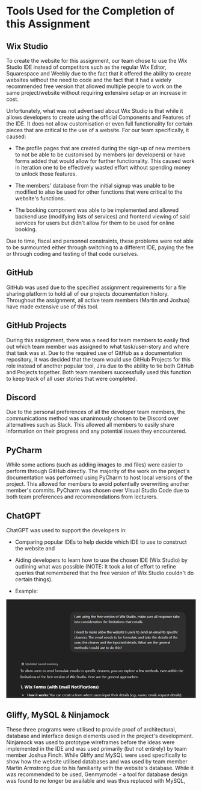 # Tools Used for the Completion of this Assignment

## Wix Studio
To create the website for this assignment, our team chose to use the Wix Studio IDE instead of competitors such as the regular Wix Editor, Squarespace and Weebly due to the fact that it offered the ability to create websites
without the need to code and the fact that it had a widely recommended free version that allowed multiple people to work on the same project/website without requiring extensive setup or an increase in cost.

Unfortunately, what was not advertised about Wix Studio is that while it allows developers to create using the official Components and Features of the IDE. It does not allow customisation or even full functionality for certain
pieces that are critical to the use of a website. For our team specifically, it caused:

- The profile pages that are created during the sign-up of new members to not be able to be customised by members (or developers) or have forms added that would allow for further functionality. This caused work in iteration one
to be effectively wasted effort without spending money to unlock those features.

- The members' database from the initial signup was unable to be modified to also be used for other functions that were critical to the website's functions.

- The booking component was able to be implemented and allowed backend use (modifying lists of services) and frontend viewing of said services for users but didn't allow for them to be used for online booking.

Due to time, fiscal and personnel constraints, these problems were not able to be surmounted either through switching to a different IDE, paying the fee or through coding and testing of that code ourselves.

## GitHub
GitHub was used due to the specified assignment requirements for a file sharing platform to hold all of our projects documentation history. Throughout the assignment, all active team members (Martin and Joshua) have made extensive use of this tool.

## GitHub Projects
During this assignment, there was a need for team members to easily find out which team member was assigned to what task/user-story and where that task was at. Due to the required use of GitHub as a documentation repository, 
it was decided that the team would use GitHub Projects for this role instead of another popular tool, Jira due to the ability to tie both GitHub and Projects together. Both team members successfully used this function to 
keep track of all user stories that were completed.

## Discord
Due to the personal preferences of all the developer team members, the communications method was unanimously chosen to be Discord over alternatives such as Slack. This allowed all members to easily share information on
their progress and any potential issues they encountered. 

## PyCharm
While some actions (such as adding images to .md files) were easier to perform through GitHub directly. The majority of the work on the project's documentation was performed using PyCharm to host local versions of the 
project. This allowed for members to avoid potentially overwriting another member's commits. PyCharm was chosen over Visual Studio Code due to both team preferences and recommendations from lecturers.

## ChatGPT
ChatGPT was used to support the developers in:

- Comparing popular IDEs to help decide which IDE to use to construct the website and
- Aiding developers to learn how to use the chosen IDE (Wix Studio) by outlining what was possible (NOTE: It took a lot of effort to refine queries that remembered that the free version of Wix Studio couldn't do certain
things).

- Example:

![image alt](./images/example_of_ai_use.JPG)

## Gliffy, MySQL & Ninjamock
These three programs were utilised to provide proof of architectural, database and interface design elements used in the project's development. Ninjamock was used to prototype wireframes before the ideas were implemented in the IDE and was used primarily (but not entirely) by team member Joshua Finch. While Gliffy and MySQL were used specifically to show how the website utilised databases and was used by team member Martin Armstrong due to his familiarity with the website's database. While it was recommended to be used, Genmymodel - a tool for database design was found to no longer be available and was thus replaced with MySQL,

